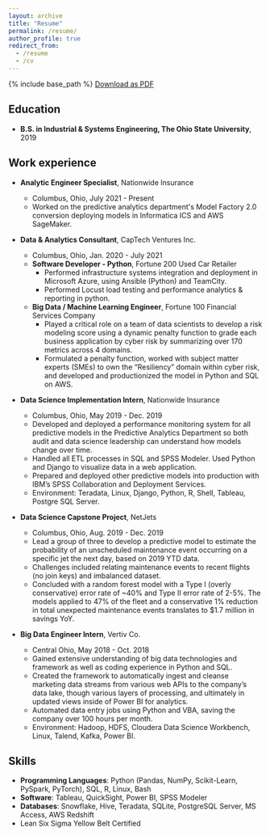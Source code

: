```yaml
---
layout: archive
title: "Resume"
permalink: /resume/
author_profile: true
redirect_from:
  - /resume
  - /cv
---
```


{% include base_path %}
<a href="https://docs.google.com/document/d/12nh3AOX7vRsxJB9Tl3vcPk3FuHFIepbvyMkYmbL8xis/edit?usp=sharing" target="_blank">Download as PDF</a>

## Education
* **B.S. in Industrial & Systems Engineering, The Ohio State University**, 2019

## Work experience
* **Analytic Engineer Specialist**, Nationwide Insurance
  * Columbus, Ohio, July 2021 - Present
  * Worked on the predictive analytics department's Model Factory 2.0 conversion deploying models in Informatica ICS and AWS SageMaker.

* **Data & Analytics Consultant**, CapTech Ventures Inc.			                  
  * Columbus, Ohio, Jan. 2020 - July 2021
  * **Software Developer - Python**, Fortune 200 Used Car Retailer
    * Performed infrastructure systems integration and deployment in Microsoft Azure, using Ansible (Python) and TeamCity.
    * Performed Locust load testing and performance analytics & reporting in python.
  * **Big Data / Machine Learning Engineer**, Fortune 100 Financial Services Company
    * Played a critical role on a team of data scientists to develop a risk modeling score using a dynamic penalty function to grade each business application by cyber risk by summarizing over 170 metrics across 4 domains.
    * Formulated a penalty function, worked with subject matter experts (SMEs) to own the “Resiliency” domain within cyber risk, and developed and productionized the model in Python and SQL on AWS.

* **Data Science Implementation Intern**, Nationwide Insurance
  * Columbus, Ohio, May 2019 - Dec. 2019
  * Developed and deployed a performance monitoring system for all predictive models in the Predictive Analytics Department so both audit and data science leadership can understand how models change over time.
  * Handled all ETL processes in SQL and SPSS Modeler. Used Python and Django to visualize data in a web application. 
  * Prepared and deployed other predictive models into production with IBM’s SPSS Collaboration and Deployment Services.
  * Environment:  Teradata, Linux, Django, Python, R, Shell, Tableau, Postgre SQL Server.


* **Data Science Capstone Project**, NetJets						   
  * Columbus, Ohio, Aug. 2019 - Dec. 2019
  * Lead a group of three to develop a predictive model to estimate the probability of an unscheduled maintenance event occurring on a specific jet the next day, based on 2019 YTD data.
  * Challenges included relating maintenance events to recent flights (no join keys) and imbalanced dataset.
  * Concluded with a random forest model with a Type I (overly conservative) error rate of ~40% and Type II error rate of 2-5%.  The models applied to 47% of the fleet and a conservative 1% reduction in total unexpected maintenance events translates to $1.7 million in savings YoY.


* **Big Data Engineer Intern**, Vertiv Co.						          
  * Central Ohio, May 2018 - Oct. 2018
  * Gained extensive understanding of big data technologies and framework as well as coding experience in Python and SQL.  
  * Created the framework to automatically ingest and cleanse marketing data streams from various web APIs to the company’s data lake, though various layers of processing, and ultimately in updated views inside of Power BI for analytics. 
  * Automated data entry jobs using Python and VBA, saving the company over 100 hours per month.
  * Environment: Hadoop, HDFS, Cloudera Data Science Workbench, Linux, Talend, Kafka, Power BI.


## Skills
* **Programming Languages**: Python (Pandas, NumPy, Scikit-Learn, PySpark, PyTorch), SQL, R, Linux, Bash
* **Software**: Tableau, QuickSight, Power BI, SPSS Modeler
* **Databases**: Snowflake, Hive, Teradata, SQLite, PostgreSQL Server, MS Access, AWS Redshift
* Lean Six Sigma Yellow Belt Certified
